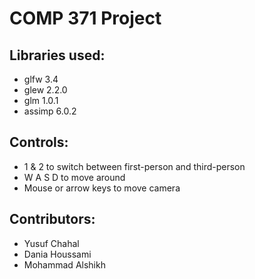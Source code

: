 # COMP 371 Project

## Libraries used:
- glfw 3.4
- glew 2.2.0
- glm 1.0.1
- assimp 6.0.2

## Controls:
- 1 & 2 to switch between first-person and third-person
- W A S D to move around
- Mouse or arrow keys to move camera

## Contributors:
- Yusuf Chahal
- Dania Houssami
- Mohammad Alshikh
